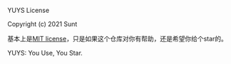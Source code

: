 YUYS License

Copyright (c) 2021 Sunt 

基本上是[MIT license](https://www.mit.edu/~amini/LICENSE.md)，只是如果这个仓库对你有帮助，还是希望你给个star的。

YUYS: You Use, You Star.